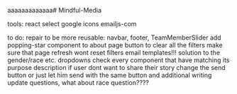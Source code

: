 aaaaaaaaaaaaa# Mindful-Media

tools:
react select
google icons
emailjs-com

to do:
repair to be more reusable: navbar, footer, TeamMemberSlider
add popping-star component to about page
button to clear all the filters
make sure that page refresh wont reset filters
email templates!!!
solution to the gender/race etc. dropdowns
check every component that have matching its purpose description
if user dont want to share their story change the send button or just let him send with the same button and additional writing
update questions, what about race question????
